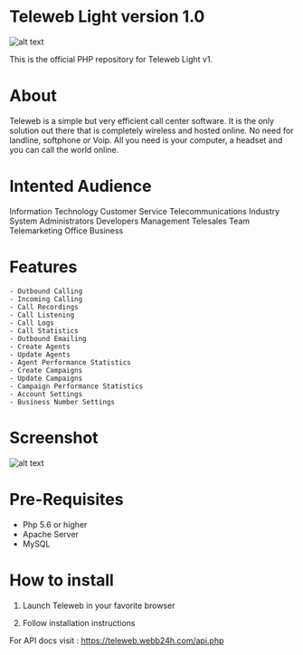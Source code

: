 # Teleweb Light version 1.0
![alt text](https://github.com/webb24h/teleweb/blob/master/teleweb_info_2.png)


This is the official PHP repository for Teleweb Light v1.


# About

Teleweb is a simple but very efficient call center software. It is the only solution out there that is completely wireless and hosted online. No need for landline, softphone or Voip. All you need is your computer, a headset and you can call the world online. 

# Intented Audience
Information Technology
Customer Service
Telecommunications Industry
System Administrators
Developers
Management
Telesales Team
Telemarketing Office
Business



# Features
    - Outbound Calling
    - Incoming Calling
    - Call Recordings
    - Call Listening
    - Call Logs
    - Call Statistics
    - Outbound Emailing
    - Create Agents
    - Update Agents
    - Agent Performance Statistics
    - Create Campaigns
    - Update Campaigns
    - Campaign Performance Statistics
    - Account Settings
    - Business Number Settings


# Screenshot
![alt text](https://a.fsdn.com/con/app/proj/teleweb-light-v1/screenshots/webb24h_screenshot_call_Center.png/max/max/1)


# Pre-Requisites
- Php 5.6 or higher
- Apache Server 
- MySQL


# How to install

1. Launch Teleweb in your favorite browser

2. Follow installation instructions

For API docs visit : https://teleweb.webb24h.com/api.php

